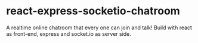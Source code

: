 # react-express-socketio-chatroom
A realtime online chatroom that every one can join and talk! Build with react as front-end, express and socket.io  as server side.
